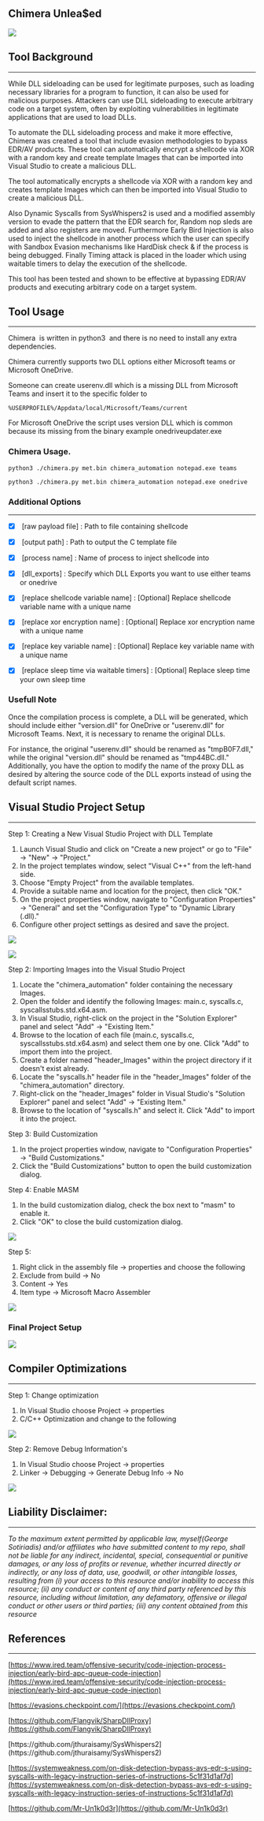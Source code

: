 ## Chimera Unlea$ed 

  

![](Images/Chimera.png)  

  
## Tool Background 

* * *

While DLL sideloading can be used for legitimate purposes, such as loading necessary libraries for a program to function, it can also be used for malicious purposes. Attackers can use DLL sideloading to execute arbitrary code on a target system, often by exploiting vulnerabilities in legitimate applications that are used to load DLLs.

To automate the DLL sideloading process and make it more effective, Chimera was created a tool that include evasion methodologies to bypass EDR/AV products. These tool can automatically encrypt a shellcode via XOR with a random key and create template Images that can be imported into Visual Studio to create a malicious DLL.

The tool automatically encrypts a shellcode via XOR with a random key and creates template Images which can then be imported into Visual Studio to create a malicious DLL.

Also Dynamic Syscalls from SysWhispers2 is used and a modified assembly version to evade the pattern that the EDR search for, Random nop sleds are added and also registers are moved. Furthermore Early Bird Injection is also used to inject the shellcode in another process which the user can specify with Sandbox Evasion mechanisms like HardDisk check & if the process is being debugged. Finally Timing attack is placed in the loader which using waitable timers to delay the execution of the shellcode.

  

This tool has been tested and shown to be effective at bypassing EDR/AV products and executing arbitrary code on a target system.

  

## Tool Usage

* * *

Chimera  is written in python3  and there is no need to install any extra dependencies.

  

Chimera currently supports two DLL options either Microsoft teams or Microsoft OneDrive.

  

Someone can create userenv.dll which is a missing DLL from Microsoft Teams and insert it to the specific folder to 

`⁠%USERPROFILE%/Appdata/local/Microsoft/Teams/current`  

  
For Microsoft OneDrive the script uses version DLL which is common because its missing from the binary example onedriveupdater.exe

  
### Chimera Usage.


`python3 ./chimera.py met.bin chimera_automation notepad.exe teams`

`python3 ./chimera.py met.bin chimera_automation notepad.exe onedrive`

### Additional Options

* * *

- [x]  \[raw payload file\] : Path to file containing shellcode
- [x]  \[output path\] : Path to output the C template file
- [x]  \[process name\] : Name of process to inject shellcode into
- [x]  \[dll\_exports\] : Specify which DLL Exports you want to use either teams or onedrive
- [x]  \[replace shellcode variable name\] : \[Optional\] Replace shellcode variable name with a unique name
- [x]  \[replace xor encryption name\] : \[Optional\] Replace xor encryption name with a unique name
- [x]  \[replace key variable name\] : \[Optional\] Replace key variable name with a unique name
- [x]  \[replace sleep time via waitable timers\] : \[Optional\] Replace sleep time your own sleep time

  

### Usefull Note

Once the compilation process is complete, a DLL will be generated, which should include either "version.dll" for OneDrive or "userenv.dll" for Microsoft Teams. Next, it is necessary to rename the original DLLs.

For instance, the original "userenv.dll" should be renamed as "tmpB0F7.dll," while the original "version.dll" should be renamed as "tmp44BC.dll." Additionally, you have the option to modify the name of the proxy DLL as desired by altering the source code of the DLL exports instead of using the default script names.

## Visual Studio Project Setup

* * *

Step 1: Creating a New Visual Studio Project with DLL Template

1. Launch Visual Studio and click on "Create a new project" or go to "File" -> "New" -> "Project."
2. In the project templates window, select "Visual C++" from the left-hand side.
3. Choose "Empty Project" from the available templates.
4. Provide a suitable name and location for the project, then click "OK."
5. On the project properties window, navigate to "Configuration Properties" -> "General" and set the "Configuration Type" to "Dynamic Library (.dll)."
6. Configure other project settings as desired and save the project.

  

![](Images/image.png)  

  

![](Images/image%202.png)  

  

Step 2: Importing Images into the Visual Studio Project

1. Locate the "chimera\_automation" folder containing the necessary Images.
2. Open the folder and identify the following Images: main.c, syscalls.c, syscallsstubs.std.x64.asm.
3. In Visual Studio, right-click on the project in the "Solution Explorer" panel and select "Add" -> "Existing Item."
4. Browse to the location of each file (main.c, syscalls.c, syscallsstubs.std.x64.asm) and select them one by one. Click "Add" to import them into the project.
5. Create a folder named "header\_Images" within the project directory if it doesn't exist already.
6. Locate the "syscalls.h" header file in the "header\_Images" folder of the "chimera\_automation" directory.
7. Right-click on the "header\_Images" folder in Visual Studio's "Solution Explorer" panel and select "Add" -> "Existing Item."
8. Browse to the location of "syscalls.h" and select it. Click "Add" to import it into the project.

  

Step 3: Build Customization

1. In the project properties window, navigate to "Configuration Properties" -> "Build Customizations."
2. Click the "Build Customizations" button to open the build customization dialog.

  

Step 4: Enable MASM

1. In the build customization dialog, check the box next to "masm" to enable it.
2. Click "OK" to close the build customization dialog.

  
![](Images/image%203.png)  
  
Step 5: 

1. Right click in the assembly file → properties and choose the following
2. Exclude from build → No
3. Content → Yes
4. Item type → Microsoft Macro Assembler

  
![](Images/image%204.png)  
  

### Final Project Setup

  
![](Images/image%205.png)  
  

## Compiler Optimizations 

* * *

Step 1: Change optimization 

1. In Visual Studio choose Project → properties 
2. C/C++ Optimization and change to the following

![](Images/image%206.png)  

Step 2: Remove Debug Information's

1. In Visual Studio choose Project → properties 
2. Linker → Debugging → Generate Debug Info → No

![](Images/image%207.png)  

## Liability Disclaimer:

* * *

_To the maximum extent permitted by applicable law, myself(George Sotiriadis) and/or affiliates who have submitted content to my repo, shall not be liable for any indirect, incidental, special, consequential or punitive damages, or any loss of profits or revenue, whether incurred directly or indirectly, or any loss of data, use, goodwill, or other intangible losses, resulting from (i) your access to this resource and/or inability to access this resource; (ii) any conduct or content of any third party referenced by this resource, including without limitation, any defamatory, offensive or illegal conduct or other users or third parties; (iii) any content obtained from this resource_

  

## References 

* * *

[https://www.ired.team/offensive-security/code-injection-process-injection/early-bird-apc-queue-code-injection](https://www.ired.team/offensive-security/code-injection-process-injection/early-bird-apc-queue-code-injection)

[https://evasions.checkpoint.com/](https://evasions.checkpoint.com/)

[https://github.com/Flangvik/SharpDllProxy](https://github.com/Flangvik/SharpDllProxy)

[](https://github.com/jthuraisamy/SysWhispers2 "https://github.com/jthuraisamy/SysWhispers2")[https://github.com/jthuraisamy/SysWhispers2](https://github.com/jthuraisamy/SysWhispers2)

[https://systemweakness.com/on-disk-detection-bypass-avs-edr-s-using-syscalls-with-legacy-instruction-series-of-instructions-5c1f31d1af7d](https://systemweakness.com/on-disk-detection-bypass-avs-edr-s-using-syscalls-with-legacy-instruction-series-of-instructions-5c1f31d1af7d)

[https://github.com/Mr-Un1k0d3r](https://github.com/Mr-Un1k0d3r)
